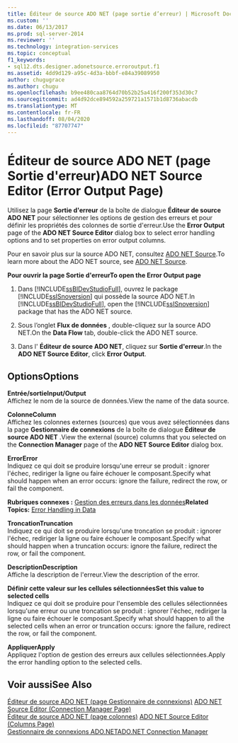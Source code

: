 ```yaml
---
title: Éditeur de source ADO NET (page sortie d’erreur) | Microsoft Docs
ms.custom: ''
ms.date: 06/13/2017
ms.prod: sql-server-2014
ms.reviewer: ''
ms.technology: integration-services
ms.topic: conceptual
f1_keywords:
- sql12.dts.designer.adonetsource.erroroutput.f1
ms.assetid: 4dd9d129-a95c-4d3a-bbbf-e84a39089950
author: chugugrace
ms.author: chugu
ms.openlocfilehash: b9ee480caa8764d70b52b25a416f200f353d30c7
ms.sourcegitcommit: ad4d92dce894592a259721a1571b1d8736abacdb
ms.translationtype: MT
ms.contentlocale: fr-FR
ms.lasthandoff: 08/04/2020
ms.locfileid: "87707747"
---
```

# <a name="ado-net-source-editor-error-output-page"></a><span data-ttu-id="11409-102">Éditeur de source ADO NET (page Sortie d'erreur)</span><span class="sxs-lookup"><span data-stu-id="11409-102">ADO NET Source Editor (Error Output Page)</span></span>
  <span data-ttu-id="11409-103">Utilisez la page **Sortie d'erreur** de la boîte de dialogue **Éditeur de source ADO NET** pour sélectionner les options de gestion des erreurs et pour définir les propriétés des colonnes de sortie d'erreur.</span><span class="sxs-lookup"><span data-stu-id="11409-103">Use the **Error Output** page of the **ADO NET Source Editor** dialog box to select error handling options and to set properties on error output columns.</span></span>  
  
 <span data-ttu-id="11409-104">Pour en savoir plus sur la source ADO NET, consultez [ADO NET Source](data-flow/ado-net-source.md).</span><span class="sxs-lookup"><span data-stu-id="11409-104">To learn more about the ADO NET source, see [ADO NET Source](data-flow/ado-net-source.md).</span></span>  
  
 <span data-ttu-id="11409-105">**Pour ouvrir la page Sortie d'erreur**</span><span class="sxs-lookup"><span data-stu-id="11409-105">**To open the Error Output page**</span></span>  
  
1.  <span data-ttu-id="11409-106">Dans [!INCLUDE[ssBIDevStudioFull](../includes/ssbidevstudiofull-md.md)], ouvrez le package [!INCLUDE[ssISnoversion](../includes/ssisnoversion-md.md)] qui possède la source ADO NET.</span><span class="sxs-lookup"><span data-stu-id="11409-106">In [!INCLUDE[ssBIDevStudioFull](../includes/ssbidevstudiofull-md.md)], open the [!INCLUDE[ssISnoversion](../includes/ssisnoversion-md.md)] package that has the ADO NET source.</span></span>  
  
2.  <span data-ttu-id="11409-107">Sous l’onglet **Flux de données** , double-cliquez sur la source ADO NET.</span><span class="sxs-lookup"><span data-stu-id="11409-107">On the **Data Flow** tab, double-click the ADO NET source.</span></span>  
  
3.  <span data-ttu-id="11409-108">Dans l' **Éditeur de source ADO NET**, cliquez sur **Sortie d'erreur**.</span><span class="sxs-lookup"><span data-stu-id="11409-108">In the **ADO NET Source Editor**, click **Error Output**.</span></span>  
  
## <a name="options"></a><span data-ttu-id="11409-109">Options</span><span class="sxs-lookup"><span data-stu-id="11409-109">Options</span></span>  
 <span data-ttu-id="11409-110">**Entrée/sortie**</span><span class="sxs-lookup"><span data-stu-id="11409-110">**Input/Output**</span></span>  
 <span data-ttu-id="11409-111">Affichez le nom de la source de données.</span><span class="sxs-lookup"><span data-stu-id="11409-111">View the name of the data source.</span></span>  
  
 <span data-ttu-id="11409-112">**Colonne**</span><span class="sxs-lookup"><span data-stu-id="11409-112">**Column**</span></span>  
 <span data-ttu-id="11409-113">Affichez les colonnes externes (sources) que vous avez sélectionnées dans la page **Gestionnaire de connexions** de la boîte de dialogue **Éditeur de source ADO NET** .</span><span class="sxs-lookup"><span data-stu-id="11409-113">View the external (source) columns that you selected on the **Connection Manager** page of the **ADO NET Source Editor** dialog box.</span></span>  
  
 <span data-ttu-id="11409-114">**Error**</span><span class="sxs-lookup"><span data-stu-id="11409-114">**Error**</span></span>  
 <span data-ttu-id="11409-115">Indiquez ce qui doit se produire lorsqu'une erreur se produit : ignorer l'échec, rediriger la ligne ou faire échouer le composant.</span><span class="sxs-lookup"><span data-stu-id="11409-115">Specify what should happen when an error occurs: ignore the failure, redirect the row, or fail the component.</span></span>  
  
 <span data-ttu-id="11409-116">**Rubriques connexes :** [Gestion des erreurs dans les données](data-flow/error-handling-in-data.md)</span><span class="sxs-lookup"><span data-stu-id="11409-116">**Related Topics:** [Error Handling in Data](data-flow/error-handling-in-data.md)</span></span>  
  
 <span data-ttu-id="11409-117">**Troncation**</span><span class="sxs-lookup"><span data-stu-id="11409-117">**Truncation**</span></span>  
 <span data-ttu-id="11409-118">Indiquez ce qui doit se produire lorsqu'une troncation se produit : ignorer l'échec, rediriger la ligne ou faire échouer le composant.</span><span class="sxs-lookup"><span data-stu-id="11409-118">Specify what should happen when a truncation occurs: ignore the failure, redirect the row, or fail the component.</span></span>  
  
 <span data-ttu-id="11409-119">**Description**</span><span class="sxs-lookup"><span data-stu-id="11409-119">**Description**</span></span>  
 <span data-ttu-id="11409-120">Affiche la description de l'erreur.</span><span class="sxs-lookup"><span data-stu-id="11409-120">View the description of the error.</span></span>  
  
 <span data-ttu-id="11409-121">**Définir cette valeur sur les cellules sélectionnées**</span><span class="sxs-lookup"><span data-stu-id="11409-121">**Set this value to selected cells**</span></span>  
 <span data-ttu-id="11409-122">Indiquez ce qui doit se produire pour l'ensemble des cellules sélectionnées lorsqu'une erreur ou une troncation se produit : ignorer l'échec, rediriger la ligne ou faire échouer le composant.</span><span class="sxs-lookup"><span data-stu-id="11409-122">Specify what should happen to all the selected cells when an error or truncation occurs: ignore the failure, redirect the row, or fail the component.</span></span>  
  
 <span data-ttu-id="11409-123">**Appliquer**</span><span class="sxs-lookup"><span data-stu-id="11409-123">**Apply**</span></span>  
 <span data-ttu-id="11409-124">Appliquez l'option de gestion des erreurs aux cellules sélectionnées.</span><span class="sxs-lookup"><span data-stu-id="11409-124">Apply the error handling option to the selected cells.</span></span>  
  
## <a name="see-also"></a><span data-ttu-id="11409-125">Voir aussi</span><span class="sxs-lookup"><span data-stu-id="11409-125">See Also</span></span>  
 <span data-ttu-id="11409-126">[Éditeur de source ADO NET &#40;page Gestionnaire de connexions&#41;](../../2014/integration-services/ado-net-source-editor-connection-manager-page.md) </span><span class="sxs-lookup"><span data-stu-id="11409-126">[ADO NET Source Editor &#40;Connection Manager Page&#41;](../../2014/integration-services/ado-net-source-editor-connection-manager-page.md) </span></span>  
 <span data-ttu-id="11409-127">[Éditeur de source ADO NET &#40;page colonnes&#41;](../../2014/integration-services/ado-net-source-editor-columns-page.md) </span><span class="sxs-lookup"><span data-stu-id="11409-127">[ADO NET Source Editor &#40;Columns Page&#41;](../../2014/integration-services/ado-net-source-editor-columns-page.md) </span></span>  
 [<span data-ttu-id="11409-128">Gestionnaire de connexions ADO.NET</span><span class="sxs-lookup"><span data-stu-id="11409-128">ADO.NET Connection Manager</span></span>](connection-manager/ado-net-connection-manager.md)  
  
  
